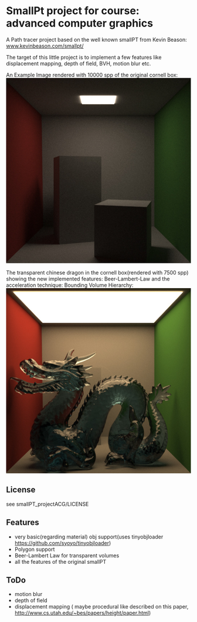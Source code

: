SmallPt project for course: advanced computer graphics
===
A Path tracer project based on the well known smallPT from Kevin Beason: www.kevinbeason.com/smallpt/

The target of this little project is to implement a few features like displacement mapping, depth of field, BVH, motion blur etc.

An Example Image rendered with 10000 spp of the original cornell box:
![CornellBox](https://raw.githubusercontent.com/Philipp-M/ACG/master/smallPT_projectACG/images/cornell10000spp.jpg)

The transparent chinese dragon in the cornell box(rendered with 7500 spp) showing the new implemented features: Beer-Lambert-Law and the acceleration technique: Bounding Volume Hierarchy:
![CornellDragonBox](https://raw.githubusercontent.com/Philipp-M/ACG/master/smallPT_projectACG/images/cornelldragon7500spp.jpg)

License
-------
see smallPT_projectACG/LICENSE

Features
--------
* very basic(regarding material) obj support(uses tinyobjloader https://github.com/syoyo/tinyobjloader)
* Polygon support
* Beer-Lambert Law for transparent volumes
* all the features of the original smallPT

ToDo
----

* motion blur
* depth of field
* displacement mapping ( maybe procedural like described on this paper, http://www.cs.utah.edu/~bes/papers/height/paper.html)
